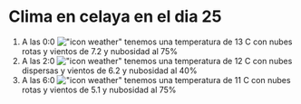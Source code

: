 # Clima en celaya en el dia 25

1. A las 0:0 !["icon weather"](http://openweathermap.org/img/w/04n.png) tenemos una temperatura de 13 C con nubes rotas y  vientos de 7.2 y nubosidad al 75%
1. A las 2:0 !["icon weather"](http://openweathermap.org/img/w/03n.png) tenemos una temperatura de 12 C con nubes dispersas y  vientos de 6.2 y nubosidad al 40%
1. A las 6:0 !["icon weather"](http://openweathermap.org/img/w/04n.png) tenemos una temperatura de 11 C con nubes rotas y  vientos de 5.1 y nubosidad al 75%
